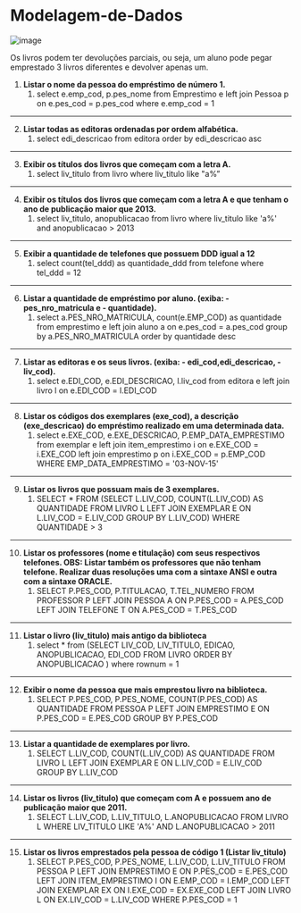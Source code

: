 # Modelagem-de-Dados

![image](https://user-images.githubusercontent.com/102003274/230799368-cc83d9aa-7a07-4d42-8604-adc16cfb0fbc.png)

Os livros podem ter devoluções parciais, ou seja, um aluno pode pegar emprestado 3 livros diferentes e devolver apenas um.
1. **Listar o nome da pessoa do empréstimo de número 1.**
    1. select e.emp_cod, p.pes_nome from Emprestimo e
    left join Pessoa p
    on e.pes_cod = p.pes_cod
    where e.emp_cod = 1
    
-------------------------------------------------------------------------------------------------------------------------------------
2. **Listar todas as editoras ordenadas por ordem alfabética.**
    1. select edi_descricao from editora
    order by edi_descricao asc
-------------------------------------------------------------------------------------------------------------------------------------

3. **Exibir os títulos dos livros que começam com a letra A.**
    1. select liv_titulo from livro where liv_titulo like "a%”
-------------------------------------------------------------------------------------------------------------------------------------

4. **Exibir os títulos dos livros que começam com a letra A e que tenham o ano de publicação maior que 2013.**
    1. select liv_titulo, anopublicacao from livro
    where liv_titulo like 'a%' and anopublicacao > 2013
-------------------------------------------------------------------------------------------------------------------------------------

5. **Exibir a quantidade de telefones que possuem DDD igual a 12**
    1. select count(tel_ddd) as quantidade_ddd from telefone
    where tel_ddd = 12
-------------------------------------------------------------------------------------------------------------------------------------

6. **Listar a quantidade de empréstimo por aluno. (exiba: - pes_nro_matricula e - quantidade).**
    1. select a.PES_NRO_MATRICULA, count(e.EMP_COD) as quantidade from emprestimo e
    left join aluno a
    on e.pes_cod = a.pes_cod
    group by a.PES_NRO_MATRICULA
    order by quantidade desc
-------------------------------------------------------------------------------------------------------------------------------------

7. **Listar as editoras e os seus livros. (exiba: - edi_cod,edi_descricao, - liv_cod).**
    1. select e.EDI_COD, e.EDI_DESCRICAO, l.liv_cod  from editora e
    left join livro l
    on e.EDI_COD = l.EDI_COD
-------------------------------------------------------------------------------------------------------------------------------------

8. **Listar os códigos dos exemplares (exe_cod), a descrição (exe_descricao) do empréstimo realizado em uma determinada data.**
    1. select e.EXE_COD, e.EXE_DESCRICAO, P.EMP_DATA_EMPRESTIMO from exemplar e
    left join item_emprestimo i
    on e.EXE_COD = i.EXE_COD
    left join emprestimo p
    on i.EXE_COD = p.EMP_COD
    WHERE EMP_DATA_EMPRESTIMO = '03-NOV-15'
 -------------------------------------------------------------------------------------------------------------------------------------

9. **Listar os livros que possuam mais de 3 exemplares.**
    1. SELECT * FROM (SELECT L.LIV_COD, COUNT(L.LIV_COD) AS QUANTIDADE FROM LIVRO L
    LEFT JOIN EXEMPLAR E
    ON L.LIV_COD = E.LIV_COD
    GROUP BY L.LIV_COD)
    WHERE QUANTIDADE > 3
 -------------------------------------------------------------------------------------------------------------------------------------

10. **Listar os professores (nome e titulação) com seus respectivos telefones. OBS: Listar também os professores que não tenham telefone. Realizar duas resoluções uma com a sintaxe ANSI e outra com a sintaxe ORACLE.**
    1. SELECT P.PES_COD, P.TITULACAO, T.TEL_NUMERO FROM PROFESSOR P
    LEFT JOIN PESSOA A
    ON P.PES_COD = A.PES_COD
    LEFT JOIN TELEFONE T
    ON A.PES_COD = T.PES_COD
 -------------------------------------------------------------------------------------------------------------------------------------

11. **Listar o livro (liv_titulo) mais antigo da biblioteca**
    1. select * from (SELECT LIV_COD, LIV_TITULO, EDICAO, ANOPUBLICACAO, EDI_COD FROM LIVRO
    ORDER BY ANOPUBLICACAO )
    where rownum = 1
 -------------------------------------------------------------------------------------------------------------------------------------

12. **Exibir o nome da pessoa que mais emprestou livro na biblioteca.**
    1. SELECT P.PES_COD, P.PES_NOME, COUNT(P.PES_COD) AS QUANTIDADE FROM PESSOA P
    LEFT JOIN EMPRESTIMO E
    ON P.PES_COD = E.PES_COD
    GROUP BY P.PES_COD
-------------------------------------------------------------------------------------------------------------------------------------

13. **Listar a quantidade de exemplares por livro.**
    1. SELECT L.LIV_COD, COUNT(L.LIV_COD) AS QUANTIDADE FROM LIVRO L
    LEFT JOIN EXEMPLAR E
    ON L.LIV_COD = E.LIV_COD
    GROUP BY L.LIV_COD
 -------------------------------------------------------------------------------------------------------------------------------------

14. **Listar os livros (liv_titulo) que começam com A e possuem ano de publicação maior que 2011.**
    1. SELECT L.LIV_COD, L.LIV_TITULO, L.ANOPUBLICACAO FROM LIVRO L
    WHERE LIV_TITULO LIKE 'A%' AND L.ANOPUBLICACAO > 2011
-------------------------------------------------------------------------------------------------------------------------------------

15. **Listar os livros emprestados pela pessoa de código 1 (Listar liv_titulo)**
    1. SELECT P.PES_COD, P.PES_NOME, L.LIV_COD, L.LIV_TITULO
    FROM PESSOA P
    LEFT JOIN EMPRESTIMO E
    ON P.PES_COD = E.PES_COD
    LEFT JOIN ITEM_EMPRESTIMO I
    ON E.EMP_COD = I.EMP_COD
    LEFT JOIN EXEMPLAR EX
    ON I.EXE_COD = EX.EXE_COD
    LEFT JOIN LIVRO L
    ON EX.LIV_COD = L.LIV_COD
    WHERE P.PES_COD = 1
